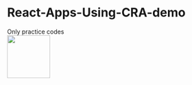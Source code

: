 # React-Apps-Using-CRA-demo
Only practice codes
<br>
<img src ="https://www.google.com/url?sa=i&url=https%3A%2F%2Fwww.patterns.dev%2Freact%2F&psig=AOvVaw2-A6--BAFwpgBnsANtjPV1&ust=1729499467924000&source=images&cd=vfe&opi=89978449&ved=0CBEQjRxqFwoTCJDY293FnIkDFQAAAAAdAAAAABAE" height= "100px">
